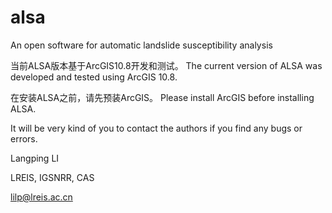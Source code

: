# alsa
An open software for automatic landslide susceptibility analysis


当前ALSA版本基于ArcGIS10.8开发和测试。
The current version of ALSA was developed and tested using ArcGIS 10.8.

在安装ALSA之前，请先预装ArcGIS。
Please install ArcGIS before installing ALSA.

It will be very kind of you to contact the authors if you find any bugs or errors.

Langping LI

LREIS, IGSNRR, CAS

lilp@lreis.ac.cn
